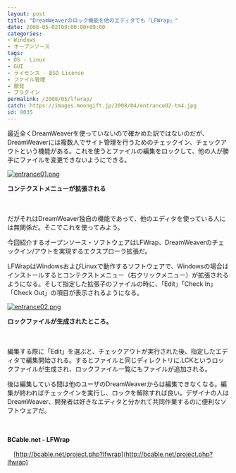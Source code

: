 ```yaml
---
layout: post
title: "DreamWeaverのロック機能を他のエディタでも「LFWrap」"
date: 2008-05-02T09:00:00+09:00
categories:
- Windows
- オープンソース
tags: 
- OS - Linux
- GUI
- ライセンス - BSD License
- ファイル管理
- 開発
- プラグイン
permalink: /2008/05/lfwrap/
catch: https://images.moongift.jp/2008/04/entrance02-tm4.jpg
id: 8035
---
```

最近全くDreamWeaverを使っていないので確かめた訳ではないのだが、DreamWeaverには複数人でサイト管理を行うためのチェックイン、チェックアウトという機能がある。これを使うとファイルの編集をロックして、他の人が勝手にファイルを変更できないようにできる。

  

[![entrance01.png](https://images.moongift.jp/2008/04/entrance01-tm3.jpg)](https://images.moongift.jp/2008/04/entrance013.jpg)  
  
**コンテクストメニューが拡張される**

  

　

  

だがそれはDreamWeaver独自の機能であって、他のエディタを使っている人には無関係だ。そこでこれを使ってみよう。

  

今回紹介するオープンソース・ソフトウェアはLFWrap、DreamWeaverのチェックイン/アウトを実現するエクスプローラ拡張だ。

  
  
<!--more-->  

LFWrapはWindowsおよびLinuxで動作するソフトウェアで、Windowsの場合はインストールするとコンテクストメニュー（右クリックメニュー）が拡張されるようになる。そして指定した拡張子のファイルの時に、「Edit」「Check In」「Check Out」の項目が表示されるようになる。

  

[![entrance02.png](https://images.moongift.jp/2008/04/entrance02-tm4.jpg)](https://images.moongift.jp/2008/04/entrance024.jpg)  
  
**ロックファイルが生成されたところ。**

  

　

  

編集する際に「Edit」を選ぶと、チェックアウトが実行された後、指定したエディタで編集開始される。するとファイルと同じディレクトリに.LCKというロックファイルが生成され、ロックファイル一覧にもファイルが追加される。

  

後は編集している間は他のユーザのDreamWeaverからは編集できなくなる。編集が終わればチェックインを実行し、ロックを解除すれば良い。デザイナの人はDreamWeaver、開発者は好きなエディタと分かれて共同作業するのに便利なソフトウェアだ。

  

　

  

**BCable.net - LFWrap**  
  
　[http://bcable.net/project.php?lfwrap](http://bcable.net/project.php?lfwrap)

  
